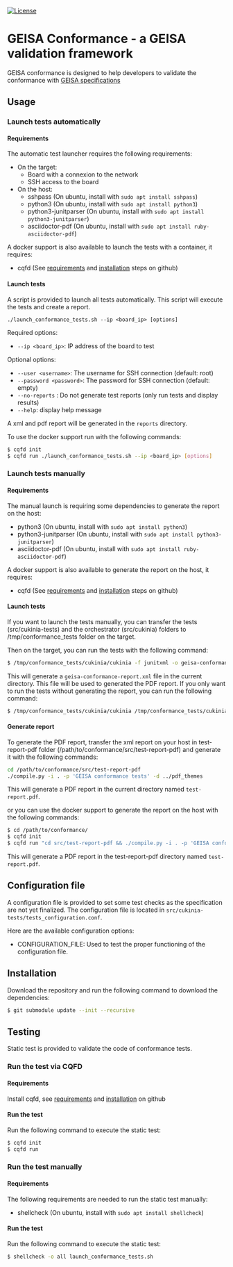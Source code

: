 [![License](https://img.shields.io/badge/License-Apache%202.0-blue.svg)](https://opensource.org/licenses/Apache-2.0)

# GEISA Conformance - a GEISA validation framework

GEISA conformance is designed to help developers to validate the conformance
with [GEISA specifications](https://github.com/geisa/specification)

## Usage

### Launch tests automatically

#### Requirements

The automatic test launcher requires the following requirements:
* On the target:
  - Board with a connexion to the network
  - SSH access to the board
* On the host:
  - sshpass (On ubuntu, install with `sudo apt install sshpass`)
  - python3 (On ubuntu, install with `sudo apt install python3`)
  - python3-junitparser (On ubuntu, install with `sudo apt install python3-junitparser`)
  - asciidoctor-pdf (On ubuntu, install with `sudo apt install ruby-asciidoctor-pdf`)

A docker support is also available to launch the tests with a container, it requires:
  - cqfd (See [requirements](https://github.com/savoirfairelinux/cqfd?tab=readme-ov-file#requirements) and [installation](https://github.com/savoirfairelinux/cqfd?tab=readme-ov-file#installingremoving-cqfd) steps on github)

#### Launch tests

A script is provided to launch all tests automatically. This script will execute
the tests and create a report.

``./launch_conformance_tests.sh --ip <board_ip> [options]``

Required options:

* `--ip <board_ip>`: IP address of the board to test

Optional options:

* `--user <username>`: The username for SSH connection (default: root)
* `--password <password>`: The password for SSH connection (default: empty)
* `--no-reports` : Do not generate test reports (only run tests and display results)
* `--help`: display help message

A xml and pdf report will be generated in the `reports` directory.

To use the docker support run with the following commands:
```bash
$ cqfd init
$ cqfd run ./launch_conformance_tests.sh --ip <board_ip> [options]
```

### Launch tests manually

#### Requirements

The manual launch is requiring some dependencies to generate the report on the host:
* python3 (On ubuntu, install with `sudo apt install python3`)
* python3-junitparser (On ubuntu, install with `sudo apt install python3-junitparser`)
* asciidoctor-pdf (On ubuntu, install with `sudo apt install ruby-asciidoctor-pdf`)

A docker support is also available to generate the report on the host, it requires:
* cqfd (See [requirements](https://github.com/savoirfairelinux/cqfd?tab=readme-ov-file#requirements) and [installation](https://github.com/savoirfairelinux/cqfd?tab=readme-ov-file#installingremoving-cqfd) steps on github)

#### Launch tests

If you want to launch the tests manually, you can transfer the tests (src/cukinia-tests) and the orchestrator (src/cukinia) folders to /tmp/conformance_tests folder on the target.

Then on the target, you can run the tests with the following command:

```bash
$ /tmp/conformance_tests/cukinia/cukinia -f junitxml -o geisa-conformance-report.xml /tmp/conformance_tests/cukinia-tests/cukinia.conf
```
This will generate a `geisa-conformance-report.xml` file in the current directory. This file will be used to generated the PDF report.
If you only want to run the tests without generating the report, you can run the following command:

```bash
$ /tmp/conformance_tests/cukinia/cukinia /tmp/conformance_tests/cukinia-tests/cukinia.conf
```

#### Generate report

To generate the PDF report, transfer the xml report on your host in test-report-pdf folder (/path/to/conformance/src/test-report-pdf) and generate it with the following commands:

```bash
cd /path/to/conformance/src/test-report-pdf
./compile.py -i . -p 'GEISA conformance tests' -d ../pdf_themes
```

This will generate a PDF report in the current directory named `test-report.pdf`.

or you can use the docker support to generate the report on the host with the following commands:

```bash
$ cd /path/to/conformance/
$ cqfd init
$ cqfd run "cd src/test-report-pdf && ./compile.py -i . -p 'GEISA conformance tests' -d ../pdf_themes"
```

This will generate a PDF report in the test-report-pdf directory named `test-report.pdf`.


## Configuration file

A configuration file is provided to set some test checks as the specification are not yet finalized.
The configuration file is located in `src/cukinia-tests/tests_configuration.conf`.

Here are the available configuration options:
* CONFIGURATION_FILE: Used to test the proper functioning of the configuration file.

## Installation

Download the repository and run the following command to download the
dependencies:

```bash
$ git submodule update --init --recursive
```

## Testing

Static test is provided to validate the code of conformance tests.

### Run the test via CQFD

#### Requirements

Install cqfd, see [requirements](https://github.com/savoirfairelinux/cqfd?tab=readme-ov-file#requirements) and [installation](https://github.com/savoirfairelinux/cqfd?tab=readme-ov-file#installingremoving-cqfd) on github

#### Run the test

Run the following command to execute the static test:

```bash
$ cqfd init
$ cqfd run
```

### Run the test manually

#### Requirements

The following requirements are needed to run the static test manually:
* shellcheck (On ubuntu, install with `sudo apt install shellcheck`)

#### Run the test

Run the following command to execute the static test:

```bash
$ shellcheck -o all launch_conformance_tests.sh
```

